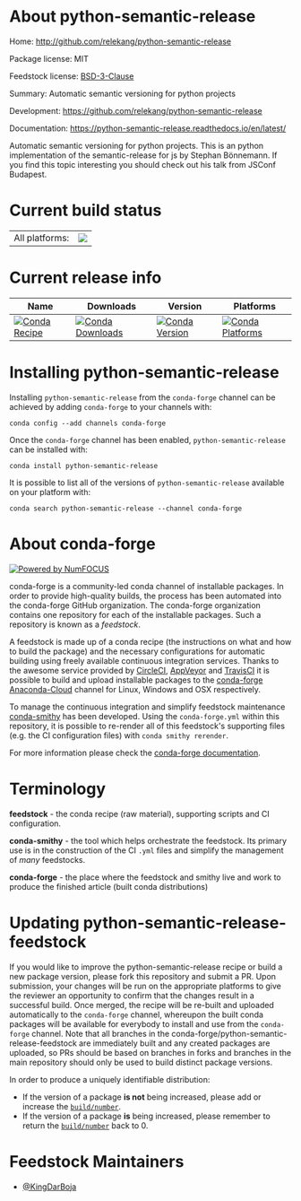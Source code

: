 About python-semantic-release
=============================

Home: http://github.com/relekang/python-semantic-release

Package license: MIT

Feedstock license: [BSD-3-Clause](https://github.com/conda-forge/python-semantic-release-feedstock/blob/master/LICENSE.txt)

Summary: Automatic semantic versioning for python projects

Development: https://github.com/relekang/python-semantic-release

Documentation: https://python-semantic-release.readthedocs.io/en/latest/

Automatic semantic versioning for python projects. This is an python implementation of the semantic-release for js by Stephan Bönnemann. If you find this topic interesting you should check out his talk from JSConf Budapest.

Current build status
====================


<table><tr><td>All platforms:</td>
    <td>
      <a href="https://dev.azure.com/conda-forge/feedstock-builds/_build/latest?definitionId=9809&branchName=master">
        <img src="https://dev.azure.com/conda-forge/feedstock-builds/_apis/build/status/python-semantic-release-feedstock?branchName=master">
      </a>
    </td>
  </tr>
</table>

Current release info
====================

| Name | Downloads | Version | Platforms |
| --- | --- | --- | --- |
| [![Conda Recipe](https://img.shields.io/badge/recipe-python--semantic--release-green.svg)](https://anaconda.org/conda-forge/python-semantic-release) | [![Conda Downloads](https://img.shields.io/conda/dn/conda-forge/python-semantic-release.svg)](https://anaconda.org/conda-forge/python-semantic-release) | [![Conda Version](https://img.shields.io/conda/vn/conda-forge/python-semantic-release.svg)](https://anaconda.org/conda-forge/python-semantic-release) | [![Conda Platforms](https://img.shields.io/conda/pn/conda-forge/python-semantic-release.svg)](https://anaconda.org/conda-forge/python-semantic-release) |

Installing python-semantic-release
==================================

Installing `python-semantic-release` from the `conda-forge` channel can be achieved by adding `conda-forge` to your channels with:

```
conda config --add channels conda-forge
```

Once the `conda-forge` channel has been enabled, `python-semantic-release` can be installed with:

```
conda install python-semantic-release
```

It is possible to list all of the versions of `python-semantic-release` available on your platform with:

```
conda search python-semantic-release --channel conda-forge
```


About conda-forge
=================

[![Powered by NumFOCUS](https://img.shields.io/badge/powered%20by-NumFOCUS-orange.svg?style=flat&colorA=E1523D&colorB=007D8A)](http://numfocus.org)

conda-forge is a community-led conda channel of installable packages.
In order to provide high-quality builds, the process has been automated into the
conda-forge GitHub organization. The conda-forge organization contains one repository
for each of the installable packages. Such a repository is known as a *feedstock*.

A feedstock is made up of a conda recipe (the instructions on what and how to build
the package) and the necessary configurations for automatic building using freely
available continuous integration services. Thanks to the awesome service provided by
[CircleCI](https://circleci.com/), [AppVeyor](https://www.appveyor.com/)
and [TravisCI](https://travis-ci.com/) it is possible to build and upload installable
packages to the [conda-forge](https://anaconda.org/conda-forge)
[Anaconda-Cloud](https://anaconda.org/) channel for Linux, Windows and OSX respectively.

To manage the continuous integration and simplify feedstock maintenance
[conda-smithy](https://github.com/conda-forge/conda-smithy) has been developed.
Using the ``conda-forge.yml`` within this repository, it is possible to re-render all of
this feedstock's supporting files (e.g. the CI configuration files) with ``conda smithy rerender``.

For more information please check the [conda-forge documentation](https://conda-forge.org/docs/).

Terminology
===========

**feedstock** - the conda recipe (raw material), supporting scripts and CI configuration.

**conda-smithy** - the tool which helps orchestrate the feedstock.
                   Its primary use is in the construction of the CI ``.yml`` files
                   and simplify the management of *many* feedstocks.

**conda-forge** - the place where the feedstock and smithy live and work to
                  produce the finished article (built conda distributions)


Updating python-semantic-release-feedstock
==========================================

If you would like to improve the python-semantic-release recipe or build a new
package version, please fork this repository and submit a PR. Upon submission,
your changes will be run on the appropriate platforms to give the reviewer an
opportunity to confirm that the changes result in a successful build. Once
merged, the recipe will be re-built and uploaded automatically to the
`conda-forge` channel, whereupon the built conda packages will be available for
everybody to install and use from the `conda-forge` channel.
Note that all branches in the conda-forge/python-semantic-release-feedstock are
immediately built and any created packages are uploaded, so PRs should be based
on branches in forks and branches in the main repository should only be used to
build distinct package versions.

In order to produce a uniquely identifiable distribution:
 * If the version of a package **is not** being increased, please add or increase
   the [``build/number``](https://conda.io/docs/user-guide/tasks/build-packages/define-metadata.html#build-number-and-string).
 * If the version of a package **is** being increased, please remember to return
   the [``build/number``](https://conda.io/docs/user-guide/tasks/build-packages/define-metadata.html#build-number-and-string)
   back to 0.

Feedstock Maintainers
=====================

* [@KingDarBoja](https://github.com/KingDarBoja/)

